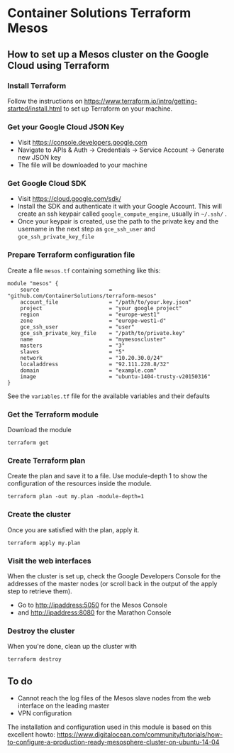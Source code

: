 # Container Solutions Terraform Mesos

## How to set up a Mesos cluster on the Google Cloud using Terraform

### Install Terraform
Follow the instructions on <https://www.terraform.io/intro/getting-started/install.html> to set up Terraform on your machine.

### Get your Google Cloud JSON Key
- Visit https://console.developers.google.com
- Navigate to APIs & Auth -> Credentials -> Service Account -> Generate new JSON key
- The file will be downloaded to your machine

### Get Google Cloud SDK
- Visit https://cloud.google.com/sdk/
- Install the SDK and authenticate it with your Google Account. This will create an ssh keypair called `google_compute_engine`, usually in `~/.ssh/` .
- Once your keypair is created, use the path to the private key and the username in the next step as `gce_ssh_user` and `gce_ssh_private_key_file`

### Prepare Terraform configuration file

Create a file `mesos.tf` containing something like this:


    module "mesos" {
        source                      = "github.com/ContainerSolutions/terraform-mesos"
        account_file                = "/path/to/your.key.json"
        project                     = "your google project"
        region                      = "europe-west1"
        zone                        = "europe-west1-d"
        gce_ssh_user                = "user"
        gce_ssh_private_key_file    = "/path/to/private.key"
        name                        = "mymesoscluster"
        masters                     = "3"
        slaves                      = "5"
        network                     = "10.20.30.0/24"
        localaddress                = "92.111.228.8/32"
        domain                      = "example.com"
        image                       = "ubuntu-1404-trusty-v20150316"
    }

See the `variables.tf` file for the available variables and their defaults

### Get the Terraform module
Download the module

```terraform get```

### Create Terraform plan

Create the plan and save it to a file. Use module-depth 1 to show the configuration of the resources inside the module.

```
terraform plan -out my.plan -module-depth=1
```

### Create the cluster

Once you are satisfied with the plan, apply it.

```
terraform apply my.plan
```

### Visit the web interfaces
When the cluster is set up, check the Google Developers Console for the addresses of the master nodes (or scroll back in the output of the apply step to retrieve them).
- Go to <http://ipaddress:5050> for the Mesos Console 
- and <http://ipaddress:8080> for the Marathon Console


### Destroy the cluster
When you're done, clean up the cluster with
```
terraform destroy
```

## To do

- Cannot reach the log files of the Mesos slave nodes from the web interface on the leading master
- VPN configuration



The installation and configuration used in this module is based on this excellent howto: <https://www.digitalocean.com/community/tutorials/how-to-configure-a-production-ready-mesosphere-cluster-on-ubuntu-14-04>

  
